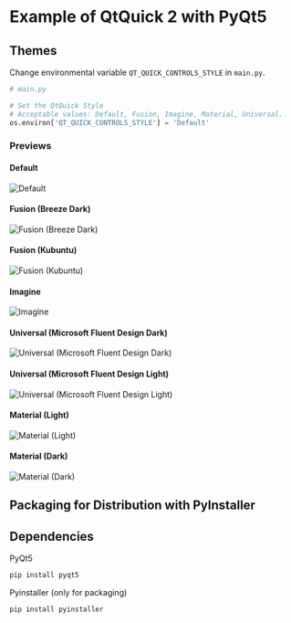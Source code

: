 # Example of QtQuick 2 with PyQt5

## Themes

Change environmental variable `QT_QUICK_CONTROLS_STYLE` in `main.py`.

``` python
# main.py

# Set the QtQuick Style
# Acceptable values: Default, Fusion, Imagine, Material, Universal.
os.environ['QT_QUICK_CONTROLS_STYLE'] = 'Default'
```

### Previews

#### Default

![Default](https://i.imgur.com/lwBOtnW.png)

#### Fusion (Breeze Dark)

![Fusion (Breeze Dark)](https://i.imgur.com/wUCiMmD.png)

#### Fusion (Kubuntu)

![Fusion (Kubuntu)](https://i.imgur.com/sQyEek4.png)

#### Imagine

![Imagine](https://i.imgur.com/yU3fb9J.png)

#### Universal (Microsoft Fluent Design Dark)

![Universal (Microsoft Fluent Design Dark)](https://i.imgur.com/74DDF2F.png)

#### Universal (Microsoft Fluent Design Light)

![Universal (Microsoft Fluent Design Light)](https://i.imgur.com/k96MevG.png)

#### Material (Light)

![Material (Light)](https://i.imgur.com/KozSAN1.png)

#### Material (Dark)

![Material (Dark)](https://i.imgur.com/QN8YUZW.png)

## Packaging for Distribution with PyInstaller

## Dependencies

PyQt5

``` bash
pip install pyqt5
```

Pyinstaller (only for packaging)

``` bash
pip install pyinstaller
```
